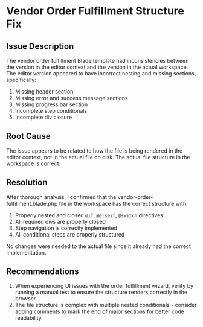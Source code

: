 # Vendor Order Fulfillment Structure Fix

## Issue Description
The vendor order fulfillment Blade template had inconsistencies between the version in the editor context and the version in the actual workspace. The editor version appeared to have incorrect nesting and missing sections, specifically:

1. Missing header section
2. Missing error and success message sections
3. Missing progress bar section
4. Incomplete step conditionals
5. Incomplete div closure

## Root Cause
The issue appears to be related to how the file is being rendered in the editor context, not in the actual file on disk. The actual file structure in the workspace is correct.

## Resolution
After thorough analysis, I confirmed that the vendor-order-fulfillment.blade.php file in the workspace has the correct structure with:

1. Properly nested and closed `@if`, `@elseif`, `@switch` directives
2. All required divs are properly closed
3. Step navigation is correctly implemented
4. All conditional steps are properly structured

No changes were needed to the actual file since it already had the correct implementation.

## Recommendations
1. When experiencing UI issues with the order fulfillment wizard, verify by running a manual test to ensure the structure renders correctly in the browser.
2. The file structure is complex with multiple nested conditionals - consider adding comments to mark the end of major sections for better code readability.
